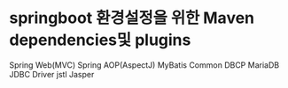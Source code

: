 # springboot 환경설정을 위한 Maven dependencies및 plugins
  Spring Web(MVC)
  Spring AOP(AspectJ)
  MyBatis
  Common DBCP
  MariaDB JDBC Driver
  jstl
  Jasper
